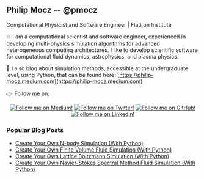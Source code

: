 ## Philip Mocz -- @pmocz

Computational Physicist and Software Engineer | Flatiron Institute

💥 I am a computational scientist and software engineer, experienced in developing multi-physics simulation algorithms for advanced heterogeneous computing architectures. I like to develop scientific software for computational fluid dynamics, astrophysics, and plasma physics.

📝 I also blog about simulation methods, accessible at the undergraduate level, using Python, that can be found here: [https://philip-mocz.medium.com](https://philip-mocz.medium.com)

👉 Follow me on:
<div class="grid" align="center">
  <a href="https://philip-mocz.medium.com"><img alt="Follow me on Medium!" title="Philip Mocz's Medium" src="https://img.shields.io/badge/Medium-%23121011.svg?style=for-the-badge&logo=Medium&logoColor=white"/></a>
  <a href="https://twitter.com/PMocz"><img alt="Follow me on Twitter!" title="Philip Mocz's Twitter" src="https://img.shields.io/badge/Twitter-%23121011.svg?style=for-the-badge&logo=X&logoColor=white"/></a>
  <a href="https://github.com/pmocz"><img alt="Follow me on GitHub!" title="Philip Mocz's Github" src="https://img.shields.io/badge/github-%23121011.svg?style=for-the-badge&logo=github&logoColor=white"/></a>
  <a href="https://linkedin.com/in/philip-mocz"><img alt="Follow me on Linkedin!" title="Philip Mocz's Linkedin" src="https://img.shields.io/badge/linkedin-%230077B5.svg?style=for-the-badge&logo=linkedin&logoColor=white"/></a>
</div>

### Popular Blog Posts

- <a href="https://medium.com/p/f417234885e9">Create Your Own N-body Simulation (With Python) </a>
- <a href="https://medium.com/p/8f9eab0b8305">Create Your Own Finite Volume Fluid Simulation (With Python) </a>
- <a href="https://medium.com/p/8759e8b53b1c">Create Your Own Lattice Boltzmann Simulation (With Python) </a>
- <a href="https://medium.com/p/3f37405524f4">Create Your Own Navier-Stokes Spectral Method Fluid Simulation (With Python) </a>

<!--
**pmocz/pmocz** is a ✨ _special_ ✨ repository because its `README.md` (this file) appears on your GitHub profile.

Here are some ideas to get you started:

- 🔭 I’m currently working on ...
- 🌱 I’m currently learning ...
- 👯 I’m looking to collaborate on ...
- 🤔 I’m looking for help with ...
- 💬 Ask me about ...
- 📫 How to reach me: ...
- 😄 Pronouns: ...
- ⚡ Fun fact: ...
-->
